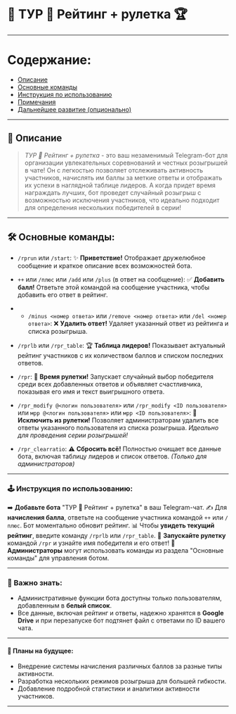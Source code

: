 # 🌟 ТУР 🤖 Рейтинг + рулетка 🏆

---

# **Содержание:**

* [Описание](#описание)
* [Основные команды](#%EF%83%A9%EF%B8%8F-основные-команды)
* [Инструкция по использованию](#%F0%9F%93%96-инструкция-по-использованию)
* [Примечания](#%F0%9F%93%8E-примечания)
* [Дальнейшее развитие (опционально)](#%E2%9C%A8-дальнейшее-развитие-опционально)

---

## 📜 Описание

> *ТУР 🤖 Рейтинг + рулетка* - это ваш незаменимый Telegram-бот для организации увлекательных соревнований и честных розыгрышей в чате! Он с легкостью позволяет отслеживать активность участников, начислять им баллы за меткие ответы и отображать их успехи в наглядной таблице лидеров. А когда придет время награждать лучших, бот проведет случайный розыгрыш с возможностью исключения участников, что идеально подходит для определения нескольких победителей в серии!

---

## 🛠️ Основные команды:

* `/rprun` или `/start`:  ✨ **Приветствие!** Отображает дружелюбное сообщение и краткое описание всех возможностей бота.
  
* `++` или `/плюс` или `/add` или `/plus` (в ответ на сообщение):  ✅ **Добавить балл!** Ответьте этой командой на сообщение участника, чтобы добавить его ответ в рейтинг.
* * `/minus <номер ответа>` или `/remove <номер ответа>` или `/del <номер ответа>`:  ❌ **Удалить ответ!** Удаляет указанный ответ из рейтинга и списка розыгрыша.
* `/rprlb` или `/rpr_table`:  🏆 **Таблица лидеров!** Показывает актуальный рейтинг участников с их количеством баллов и списком последних ответов.
  
* `/rpr`:  🎉 **Время рулетки!** Запускает случайный выбор победителя среди всех добавленных ответов и объявляет счастливчика, показывая его имя и текст выигрышного ответа.
* `/rpr_modify @<логин пользователя>` или `/rpr_modify <ID пользователя>` или `мрр @<логин пользователя>` или `мрр <ID пользователя>`:  🚫 **Исключить из рулетки!** Позволяет администраторам удалить все ответы указанного пользователя из списка розыгрыша. _Идеально для проведения серии розыгрышей!_

* `/rpr_clearratio`:  ⚠️ **Сбросить всё!** Полностью очищает все данные бота, включая таблицу лидеров и список ответов. _(Только для администраторов)_

---

### 🕹️ Инструкция по использованию:

➡️ **Добавьте бота** "ТУР 🤖 Рейтинг + рулетка" в ваш Telegram-чат.
✍️ Для **начисления балла**, ответьте на сообщение участника командой `++` или `/плюс`. Бот моментально обновит рейтинг.
📊 Чтобы **увидеть текущий рейтинг**, введите команду `/rprlb` или `/rpr_table`.
🎰 **Запускайте рулетку** командой `/rpr` и узнайте имя победителя и его ответ!
🔑 **Администраторы** могут использовать команды из раздела "Основные команды" для управления ботом.

---

### 📌 Важно знать:

* Административные функции бота доступны только пользователям, добавленным в **белый список**.
* Все данные, включая рейтинг и ответы, надежно хранятся в **Google Drive** и при перезапуске бот подтянет файл с ответами по ID вашего чата.

---

#### 🚀 Планы на будущее:

* Внедрение системы начисления различных баллов за разные типы активности.
* Разработка нескольких режимов розыгрыша для большей гибкости.
* Добавление подробной статистики и аналитики активности участников.

---
